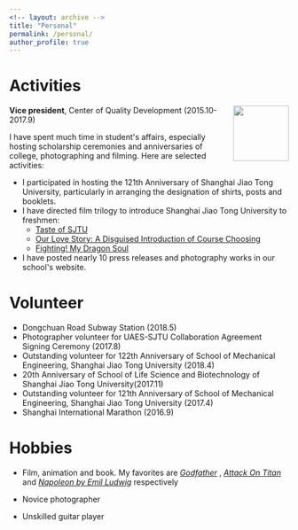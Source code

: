 ```yaml
---
<!-- layout: archive -->
title: "Personal"
permalink: /personal/
author_profile: true
---
```


# Activities
<img src="https://zhuangdingyi.github.io/files/coqd.png" style="width: 100px;float: right;"/>  

**Vice president**, Center of Quality Development (2015.10-2017.9) 

I have spent much time in student's affairs, especially hosting scholarship ceremonies and anniversaries of college, photographing and filming. Here are selected activities:

* I participated in hosting the 121th Anniversary of Shanghai Jiao Tong University, particularly in arranging the designation of shirts, posts and booklets.
* I have directed film trilogy to introduce Shanghai Jiao Tong University to freshmen: 
	* [Taste of SJTU](https://www.bilibili.com/video/av5993077/)
	* [Our Love Story: A Disguised Introduction of Course Choosing](https://www.bilibili.com/video/av5993224/)
	* [Fighting! My Dragon Soul](https://www.bilibili.com/video/av5993587/) 
* I have posted nearly 10 press releases and photography works in our school's website.

# Volunteer
* Dongchuan Road Subway Station (2018.5)
* Photographer volunteer for UAES-SJTU Collaboration Agreement Signing Ceremony (2017.8)
* Outstanding volunteer for 122th Anniversary of School of Mechanical Engineering, Shanghai Jiao Tong University (2018.4)
* 20th Anniversary of School of Life Science and Biotechnology of Shanghai Jiao Tong University(2017.11)
* Outstanding volunteer for 121th Anniversary of School of Mechanical Engineering, Shanghai Jiao Tong University (2017.4)
* Shanghai International Marathon (2016.9)


# Hobbies

* Film, animation and book. My favorites are [*Godfather*](https://www.imdb.com/title/tt0068646/) , [*Attack On Titan*](https://www.imdb.com/title/tt2560140/) and [*Napoleon by Emil Ludwig*](https://www.goodreads.com/book/show/129399.Napoleon) respectively

* Novice photographer

* Unskilled guitar player